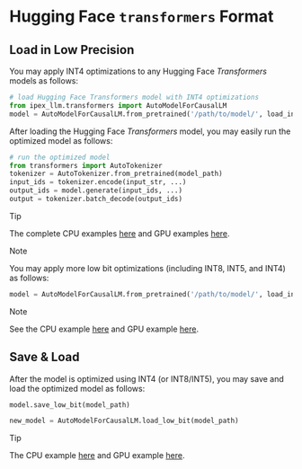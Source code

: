 # Hugging Face `transformers` Format 

## Load in Low Precision 
You may apply INT4 optimizations to any Hugging Face *Transformers* models as follows: 

```python 
# load Hugging Face Transformers model with INT4 optimizations 
from ipex_llm.transformers import AutoModelForCausalLM 
model = AutoModelForCausalLM.from_pretrained('/path/to/model/', load_in_4bit=True) 
``` 

After loading the Hugging Face *Transformers* model, you may easily run the optimized model as follows: 

```python 
# run the optimized model 
from transformers import AutoTokenizer 
tokenizer = AutoTokenizer.from_pretrained(model_path) 
input_ids = tokenizer.encode(input_str, ...) 
output_ids = model.generate(input_ids, ...) 
output = tokenizer.batch_decode(output_ids) 
``` 

> [!TIP]
> The complete CPU examples [here](https://github.com/intel-analytics/ipex-llm/tree/main/python/llm/example/CPU/HF-Transformers-AutoModels) and GPU examples [here](https://github.com/intel-analytics/ipex-llm/tree/main/python/llm/example/GPU/HF-Transformers-AutoModels).

> [!NOTE]
> You may apply more low bit optimizations (including INT8, INT5, and INT4) as follows:


```python
model = AutoModelForCausalLM.from_pretrained('/path/to/model/', load_in_low_bit="sym_int5") 
``` 

> [!NOTE]
> See the CPU example [here](https://github.com/intel-analytics/ipex-llm/tree/main/python/llm/example/CPU/HF-Transformers-AutoModels/More-Data-Types) and GPU example [here](https://github.com/intel-analytics/ipex-llm/tree/main/python/llm/example/GPU/HF-Transformers-AutoModels/More-Data-Types). 

## Save & Load 
After the model is optimized using INT4 (or INT8/INT5), you may save and load the optimized model as follows: 
```python
model.save_low_bit(model_path) 

new_model = AutoModelForCausalLM.load_low_bit(model_path) 
``` 
> [!TIP]
> The CPU example [here](https://github.com/intel-analytics/ipex-llm/tree/main/python/llm/example/CPU/HF-Transformers-AutoModels/Save-Load) and GPU example [here](https://github.com/intel-analytics/ipex-llm/tree/main/python/llm/example/GPU/HF-Transformers-AutoModels/Save-Load).